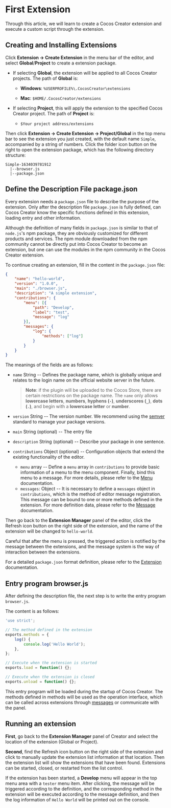 # First Extension

Through this article, we will learn to create a Cocos Creator extension and execute a custom script through the extension.

## Creating and Installing Extensions

Click **Extension -> Create Extension** in the menu bar of the editor, and select **Global**/**Project** to create a extension package.

- If selecting **Global**, the extension will be applied to all Cocos Creator projects. The path of **Global** is:

    - **Windows**: `%USERPROFILE%\.CocosCreator\extensions`

    - **Mac**: `$HOME/.CocosCreator/extensions`

- If selecting **Project**, this will apply the extension to the specified Cocos Creator project. The path of **Project** is:

    - `$Your project address/extensions`

Then click **Extension -> Create Extension -> Project/Global** in the top menu bar to see the extension you just created, with the default name `Simple`, accompanied by a string of numbers. Click the folder icon button on the right to open the extension package, which has the following directory structure:

```
Simple-1634039781912
  |--browser.js
  |--package.json
```

## Define the Description File package.json

Every extension needs a `package.json` file to describe the purpose of the extension. Only after the description file `package.json` is fully defined, can Cocos Creator know the specific functions defined in this extension, loading entry and other information.

Although the definition of many fields in `package.json` is similar to that of `node.js`'s npm package, they are obviously customized for different products and services. The npm module downloaded from the npm community cannot be directly put into Cocos Creator to become an extension, but one can use the modules in the npm community in the Cocos Creator extension.

To continue creating an extension, fill in the content in the `package.json` file:

```json
{
    "name": "hello-world",
    "version": "1.0.0",
    "main": "./browser.js",
    "description": "A simple extension",
    "contributions": {
        "menu": [{
            "path": "Develop",
            "label": "test",
            "message": "log"
        }],
        "messages": {
            "log": {
                "methods": ["log"]
            }
        }
    }
}
```

The meanings of the fields are as follows:

- `name` String -- Defines the package name, which is globally unique and relates to the login name on the official website server in the future.

  > **Note**: if the plugin will be uploaded to the Cocos Store, there are certain restrictions on the package name. The `name` only allows **lowercase letters**, **numbers**, **hyphens (`-`)**, **underscores (`_`)**, **dots (`.`)**, and begin with a **lowercase letter** or **number**.

- `version` String -- The version number. We recommend using the [semver](http://semver.org/) standard to manage your package versions.
- `main` String (optional) -- The entry file
- `description` String (optional) -- Describe your package in one sentence.
- `contributions` Object (optional) -- Configuration objects that extend the existing functionality of the editor.
    - `menu` array -- Define a `menu` array in `contributions` to provide basic information of a menu to the menu component. Finally, bind this menu to a message. For more details, please refer to the [Menu](./contributions-menu.md) documentation.
    - `messages`: Object -- It is necessary to define a `messages` object in `contributions`, which is the method of editor message registration. This message can be bound to one or more methods defined in the extension. For more definition data, please refer to the [Message](./contributions-messages.md) documentation.

Then go back to the **Extension Manager** panel of the editor, click the Refresh icon button on the right side of the extension, and the name of the extension will be changed to `hello-world`.

Careful that after the menu is pressed, the triggered action is notified by the message between the extensions, and the message system is the way of interaction between the extensions.

For a detailed `package.json` format definition, please refer to the [Extension](./define.md) documentation.

## Entry program browser.js

After defining the description file, the next step is to write the entry program `browser.js`.

The content is as follows:

```javascript
'use strict';

// The method defined in the extension
exports.methods = {
    log() {
        console.log('Hello World');
    },
};

// Execute when the extension is started
exports.load = function() {};

// Execute when the extension is closed
exports.unload = function() {};
```

This entry program will be loaded during the startup of Cocos Creator. The methods defined in methods will be used as the operation interface, which can be called across extensions through [messages](./messages.md) or communicate with the panel.

## Running an extension

__First__, go back to the **Extension Manager** panel of Creator and select the location of the extension (Global or Project).

__Second__, find the Refresh icon button on the right side of the extension and click to manually update the extension list information at that location. Then the extension list will show the extensions that have been found. Extensions can be started, closed, or restarted from the list control.

If the extension has been started, a **Develop** menu will appear in the top menu area with a `tester` menu item. After clicking, the message will be triggered according to the definition, and the corresponding method in the extension will be executed according to the message definition, and then the log information of `Hello World` will be printed out on the console.
